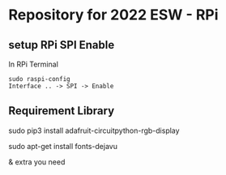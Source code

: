 # Repository for 2022 ESW - RPi

## setup RPi SPI Enable
In RPi Terminal
```
sudo raspi-config
Interface .. -> SPI -> Enable
```

## Requirement Library
sudo pip3 install adafruit-circuitpython-rgb-display

sudo apt-get install fonts-dejavu

& extra you need
